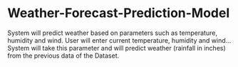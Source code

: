 # Weather-Forecast-Prediction-Model
System will predict weather based on parameters such as temperature, humidity and wind. User will enter current temperature, humidity and wind... System will take this parameter and will predict weather (rainfall in inches) from the previous data of the Dataset.
